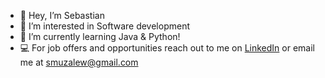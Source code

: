 - 👋 Hey, I’m Sebastian
- 👀 I’m interested in Software development
- 🌱 I’m currently learning Java & Python!
- 💻 For job offers and opportunities reach out to me on [LinkedIn](https://www.linkedin.com/in/sebastian-muzalewski/) or email me at smuzalew@gmail.com

<!---
SebastianMuzalewski/SebastianMuzalewski is a ✨ special ✨ repository because its `README.md` (this file) appears on your GitHub profile.
You can click the Preview link to take a look at your changes.
Temporary Swapouts:
- 🔍 I’m looking for a [Season | Year | Co-op ] position related to [ field('s) of study ]
--->
